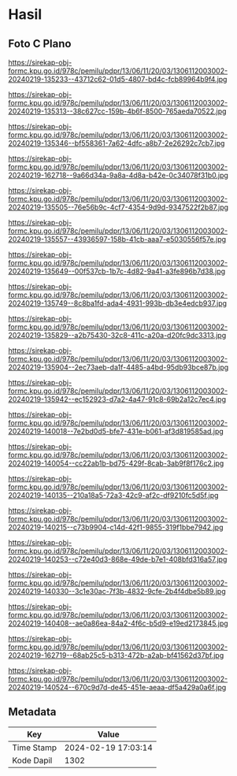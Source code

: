 # Hasil

## Foto C Plano

https://sirekap-obj-formc.kpu.go.id/978c/pemilu/pdpr/13/06/11/20/03/1306112003002-20240219-135233--43712c62-01d5-4807-bd4c-fcb89964b9f4.jpg

https://sirekap-obj-formc.kpu.go.id/978c/pemilu/pdpr/13/06/11/20/03/1306112003002-20240219-135313--38c627cc-159b-4b6f-8500-765aeda70522.jpg

https://sirekap-obj-formc.kpu.go.id/978c/pemilu/pdpr/13/06/11/20/03/1306112003002-20240219-135346--bf558361-7a62-4dfc-a8b7-2e26292c7cb7.jpg

https://sirekap-obj-formc.kpu.go.id/978c/pemilu/pdpr/13/06/11/20/03/1306112003002-20240219-162718--9a66d34a-9a8a-4d8a-b42e-0c34078f31b0.jpg

https://sirekap-obj-formc.kpu.go.id/978c/pemilu/pdpr/13/06/11/20/03/1306112003002-20240219-135505--76e56b9c-4cf7-4354-9d9d-9347522f2b87.jpg

https://sirekap-obj-formc.kpu.go.id/978c/pemilu/pdpr/13/06/11/20/03/1306112003002-20240219-135557--43936597-158b-41cb-aaa7-e5030556f57e.jpg

https://sirekap-obj-formc.kpu.go.id/978c/pemilu/pdpr/13/06/11/20/03/1306112003002-20240219-135649--00f537cb-1b7c-4d82-9a41-a3fe896b7d38.jpg

https://sirekap-obj-formc.kpu.go.id/978c/pemilu/pdpr/13/06/11/20/03/1306112003002-20240219-135749--8c8ba1fd-ada4-4931-993b-db3e4edcb937.jpg

https://sirekap-obj-formc.kpu.go.id/978c/pemilu/pdpr/13/06/11/20/03/1306112003002-20240219-135829--a2b75430-32c8-411c-a20a-d20fc9dc3313.jpg

https://sirekap-obj-formc.kpu.go.id/978c/pemilu/pdpr/13/06/11/20/03/1306112003002-20240219-135904--2ec73aeb-da1f-4485-a4bd-95db93bce87b.jpg

https://sirekap-obj-formc.kpu.go.id/978c/pemilu/pdpr/13/06/11/20/03/1306112003002-20240219-135942--ec152923-d7a2-4a47-91c8-69b2a12c7ec4.jpg

https://sirekap-obj-formc.kpu.go.id/978c/pemilu/pdpr/13/06/11/20/03/1306112003002-20240219-140018--7e2bd0d5-bfe7-431e-b061-af3d819585ad.jpg

https://sirekap-obj-formc.kpu.go.id/978c/pemilu/pdpr/13/06/11/20/03/1306112003002-20240219-140054--cc22ab1b-bd75-429f-8cab-3ab9f8f176c2.jpg

https://sirekap-obj-formc.kpu.go.id/978c/pemilu/pdpr/13/06/11/20/03/1306112003002-20240219-140135--210a18a5-72a3-42c9-af2c-df9210fc5d5f.jpg

https://sirekap-obj-formc.kpu.go.id/978c/pemilu/pdpr/13/06/11/20/03/1306112003002-20240219-140215--c73b9904-c14d-42f1-9855-319f1bbe7942.jpg

https://sirekap-obj-formc.kpu.go.id/978c/pemilu/pdpr/13/06/11/20/03/1306112003002-20240219-140253--c72e40d3-868e-49de-b7e1-408bfd316a57.jpg

https://sirekap-obj-formc.kpu.go.id/978c/pemilu/pdpr/13/06/11/20/03/1306112003002-20240219-140330--3c1e30ac-7f3b-4832-9cfe-2b4f4dbe5b89.jpg

https://sirekap-obj-formc.kpu.go.id/978c/pemilu/pdpr/13/06/11/20/03/1306112003002-20240219-140408--ae0a86ea-84a2-4f6c-b5d9-e19ed2173845.jpg

https://sirekap-obj-formc.kpu.go.id/978c/pemilu/pdpr/13/06/11/20/03/1306112003002-20240219-162719--68ab25c5-b313-472b-a2ab-bf41562d37bf.jpg

https://sirekap-obj-formc.kpu.go.id/978c/pemilu/pdpr/13/06/11/20/03/1306112003002-20240219-140524--670c9d7d-de45-451e-aeaa-df5a429a0a6f.jpg


## Metadata

| Key        | Value               |
| ---------- | ------------------- |
| Time Stamp | 2024-02-19 17:03:14 |
| Kode Dapil | 1302                |



